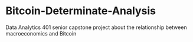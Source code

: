 # Bitcoin-Determinate-Analysis
Data Analytics 401 senior capstone project about the relationship between macroeconomics and Bitcoin
